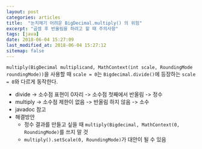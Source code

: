 ```yaml
---
layout: post
categories: articles
title:  "눈치채기 어려운 BigDecimal.multiply() 의 위험"
excerpt: "곱셈 후 반올림을 하려고 할 때 주의사항"
tags: [java]
date: 2018-06-04 15:27:09
last_modified_at: 2018-06-04 15:27:12
sitemap: false
---
```


`multiply(BigDecimal multiplicand, MathContext(int scale, RoundingMode roundingMode))`을 사용할 때 `scale = 0`는 `Bigdecimal.divide()`에 등장하는 `scale = 0`와 다르게 동작한다.

* divide -> 소수점 표현이 0자리 -> 소수점 첫째에서 반올림 -> 정수
* multiply -> 소수점 제한이 없음 -> 반올림 하지 않음 -> 소수
* javadoc 참고
* 해결방안
  * 정수 결과를 만들고 싶을 때 `multiply(Bigdecimal, MathContext(0, RoundingMode)`를 쓰지 말 것
  * `multiply().setScale(0, RoundingMode)`가 대안이 될 수 있음
